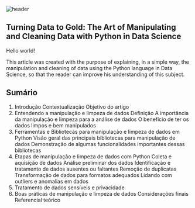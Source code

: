 ![header](https://hermes.dio.me/articles/cover/7a09c3f2-e86b-49e1-b88f-6779a554feb6.png)

## Turning Data to Gold: The Art of Manipulating and Cleaning Data with Python in Data Science

Hello world!

This article was created with the purpose of explaining, in a simple way, the manipulation and cleaning of data using the Python language in Data Science, so that the reader can improve his understanding of this subject.

## Sumário

1.  Introdução
Contextualização
Objetivo do artigo
2.  Entendendo a manipulação e limpeza de dados
Definição
A importância da manipulação e limpeza para a análise de dados
O benefício de ter os dados limpos e bem manipulados
3.  Ferramentas e Bibliotecas para manipulação e limpeza de dados em Python
Visão geral das principais bibliotecas para manipulação de dados
Demonstração de algumas funcionalidades importantes dessas bibliotecas
4.  Etapas de manipulação e limpeza de dados com Python
Coleta e aquisição de dados
Análise preliminar dos dados
Identificação e tratamento de dados ausentes ou faltantes
Remoção de duplicatas
Transformação de dados para formatos adequados
Lidando com outliers e anomalias em dados
5.  Tratamento de dados sensíveis e privacidade
6.  Boas práticas de manipulação e limpeza de dados
Considerações finais
Referencial teórico
